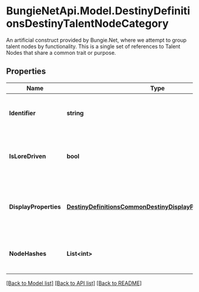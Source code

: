 # BungieNetApi.Model.DestinyDefinitionsDestinyTalentNodeCategory
An artificial construct provided by Bungie.Net, where we attempt to group talent nodes by functionality.  This is a single set of references to Talent Nodes that share a common trait or purpose.
## Properties

Name | Type | Description | Notes
------------ | ------------- | ------------- | -------------
**Identifier** | **string** | Mostly just for debug purposes, but if you find it useful you can have it. This is BNet&#39;s manually created identifier for this category. | [optional] 
**IsLoreDriven** | **bool** | If true, we found the localized content in a related DestinyLoreDefinition instead of local BNet localization files. This is mostly for ease of my own future investigations. | [optional] 
**DisplayProperties** | [**DestinyDefinitionsCommonDestinyDisplayPropertiesDefinition**](DestinyDefinitionsCommonDestinyDisplayPropertiesDefinition.md) | Will contain at least the \&quot;name\&quot;, which will be the title of the category. We will likely not have description and an icon yet, but I&#39;m going to keep my options open. | [optional] 
**NodeHashes** | **List&lt;int&gt;** | The set of all hash identifiers for Talent Nodes (DestinyTalentNodeDefinition) in this Talent Grid that are part of this Category. | [optional] 

[[Back to Model list]](../README.md#documentation-for-models) [[Back to API list]](../README.md#documentation-for-api-endpoints) [[Back to README]](../README.md)

